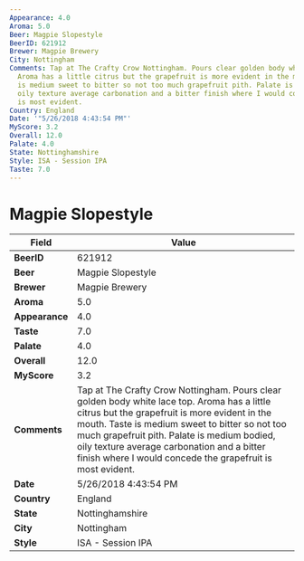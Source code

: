 ```yaml
---
Appearance: 4.0
Aroma: 5.0
Beer: Magpie Slopestyle
BeerID: 621912
Brewer: Magpie Brewery
City: Nottingham
Comments: Tap at The Crafty Crow Nottingham. Pours clear golden body white lace top.
  Aroma has a little citrus but the grapefruit is more evident in the mouth. Taste
  is medium sweet to bitter so not too much grapefruit pith. Palate is medium bodied,
  oily texture average carbonation and a bitter finish where I would concede the grapefruit
  is most evident.
Country: England
Date: '"5/26/2018 4:43:54 PM"'
MyScore: 3.2
Overall: 12.0
Palate: 4.0
State: Nottinghamshire
Style: ISA - Session IPA
Taste: 7.0
---
```


# Magpie Slopestyle

| Field         | Value |
|---------------|-------|
| **BeerID** | 621912 |
| **Beer** | Magpie Slopestyle |
| **Brewer** | Magpie Brewery |
| **Aroma** | 5.0 |
| **Appearance** | 4.0 |
| **Taste** | 7.0 |
| **Palate** | 4.0 |
| **Overall** | 12.0 |
| **MyScore** | 3.2 |
| **Comments** | Tap at The Crafty Crow Nottingham. Pours clear golden body white lace top. Aroma has a little citrus but the grapefruit is more evident in the mouth. Taste is medium sweet to bitter so not too much grapefruit pith. Palate is medium bodied, oily texture average carbonation and a bitter finish where I would concede the grapefruit is most evident. |
| **Date** | 5/26/2018 4:43:54 PM |
| **Country** | England |
| **State** | Nottinghamshire |
| **City** | Nottingham |
| **Style** | ISA - Session IPA |
